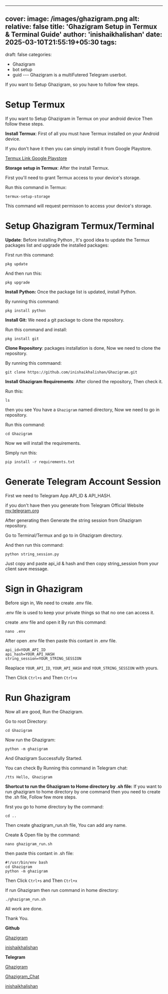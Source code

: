 ---
cover:
 image: /images/ghazigram.png
 alt:
 relative: false
title: 'Ghazigram Setup in Termux & Terminal Guide'
author: 'inishaikhalishan'
date: 2025-03-10T21:55:19+05:30
tags:
  - 
draft: false
categories:
  - Ghazigram
  - bot setup
  - guid
--- Ghazigram is a multiFutered Telegram userbot.

If you want to Setup Ghazigram, so you have to follow few steps.

# Setup Termux
If you want to Setup Ghazigram in Termux on your android device Then follow these steps.

**Install Termux**: First of all you must have Termux installed on your Android device.

If you don't have it then you can simply install it from Google Playstore.

[Termux Link Google Playstore](https://play.google.com/store/apps/details?id=com.termux)

**Storage setup in Termux**: After the install Termux.

First you'll need to grant Termux access to your device's storage.

Run this command in Termux:
```shell
termux-setup-storage
```

This command will request permisson to access your device's storage.

# Setup Ghazigram Termux/Terminal

**Update**: Before installing Python , It's good idea to update the Termux packages list and upgrade the installed packages:

First run this command:
```shell
pkg update
```

And then run this:
```shell
pkg upgrade 
```


**Install Python:** Once the package list is updated, install Python.

By running this command:
```shell
pkg install python
```


**Install Git:** We need a git package to clone the repository.

Run this command and install:
```shell
pkg install git 
```

**Clone Repository**: packages installation is done, Now we need to clone the repository.

By running this commaand: 
```shell
git clone https://github.com/inishaikhalishan/Ghazigram.git
```

**Install Ghazigram Requirements**: After cloned the repository, Then check it.


Run this:
```shell
ls
```


then you see You have a `Ghazigram` named directory, Now we need to go in repository.


Run this command:
```shell
cd Ghazigram 
```

Now we will install the requirements.

Simply run this:
```shell
pip install -r requirements.txt
```

# Generate Telegram Account Session
First we need to Telegram App API_ID & API_HASH.

if you don't have then you generate from Telegram Official Website [my.telegram.org](https://my.telegram.org)

After generating then Generate the string session from Ghazigram repository.

Go to Terminal/Termux and go to in Ghazigram directory.

And then run this command:
```shell
python string_session.py
```

Just copy and paste api_id & hash and then copy string_session  from your client save message.


# Sign in Ghazigram
Before sign in, We need to create .env file.

.env file is used to keep your private things so that no one can access it.

create .env file and open it By run this command:
```shell
nano .env
``` 


After open .env file then paste this contant in .env file.
```shell 
api_id=YOUR_API_ID
api_hash=YOUR_API_HASH
string_session=YOUR_STRING_SESSION
```

Reaplace `YOUR_API_ID`, `YOUR_API_HASH`  and `YOUR_STRING_SESSION` with yours.

Then Click `Ctrl+s` and Then `Ctrl+x`

# Run Ghazigram 
Now all are good, Run the Ghazigram.

Go to root Directory:
```shell
cd Ghazigram
```

Now run the Ghazigram:
```shell
python -m ghazigram 
```

And Ghazigram Successfully Started.

You can check By Running this command in Telegram chat:
```shell
/tts Hello, Ghazigram
```



**Shortcut to run the Ghazigram to Home directory by .sh file:** If you want to run ghazigram to home directory by one command then you need to create the .sh file, Follow few more steps.


first you go to home directory by the command:
```shell 
cd ..
```

Then create ghazigram_run.sh file, You can add any name.

Create & Open file by the command:
```shell
nano ghazigram_run.sh
```

then paste this contant in .sh file:
```shell
#!/usr/bin/env bash
cd Ghazigram
python -m ghazigram
```
Then Click `Ctrl+s` and Then `Ctrl+x`


If run Ghazigram then run command in home directory:
```shell
./ghazigram_run.sh
```

All work are done.

Thank You.

**Github**
    
[Ghazigram](https://github.com/inishaikhalishan/Ghazigram)
    
    
[inishaikhalishan](https://github.com/inishaikhalishan)
    
    
**Telegram**

[Ghazigram](https://t.me/ghazigam)


[Ghazigram_Chat](https://t.me/ghazigram_chat)
    

[inishaikhalishan](https://t.me/inishaikhalishan)
    